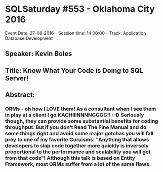 # SQLSaturday #553 - Oklahoma City 2016
Event Date: 27-08-2016 - Session time: 14:00:00 - Track: Application  Database Development
## Speaker: Kevin Boles
## Title: Know What Your Code is Doing to SQL Server!
## Abstract:
### ORMs - oh how I LOVE them! As a consultant when I see them in play at a client I go KACHIIINNNNGGGG!! :-D Seriously though, they can provide some substantial benefits for coding throughput. But if you don't Read The Fine Manual and do some things right and avoid some major gotchas you will fall prey to one of my favorite Guruisms: "Anything that allows developers to slap code together more quickly is inversely proportional to the performance and scalability you will get from that code"! Although this talk is based on Entity Framework, most ORMs suffer from a lot of the same flaws.
